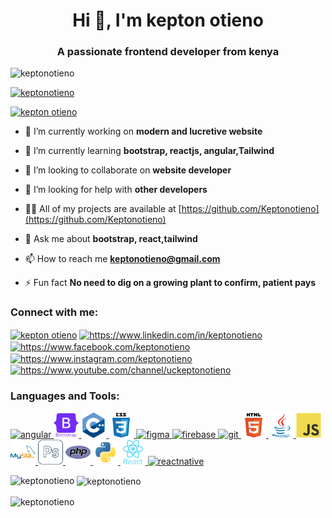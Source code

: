 <h1 align="center">Hi 👋, I'm kepton otieno</h1>
<h3 align="center">A passionate frontend developer from kenya</h3>

<p align="left"> <img src="https://komarev.com/ghpvc/?username=keptonotieno&label=Profile%20views&color=0e75b6&style=flat" alt="keptonotieno" /> </p>

<p align="left"> <a href="https://github.com/ryo-ma/github-profile-trophy"><img src="https://github-profile-trophy.vercel.app/?username=keptonotieno" alt="keptonotieno" /></a> </p>

<p align="left"> <a href="https://twitter.com/kepton otieno" target="blank"><img src="https://img.shields.io/twitter/follow/kepton otieno?logo=twitter&style=for-the-badge" alt="kepton otieno" /></a> </p>

- 🔭 I’m currently working on **modern and lucretive website**

- 🌱 I’m currently learning **bootstrap, reactjs, angular,Tailwind**

- 👯 I’m looking to collaborate on **website developer**

- 🤝 I’m looking for help with **other developers**

- 👨‍💻 All of my projects are available at [https://github.com/Keptonotieno](https://github.com/Keptonotieno)

- 💬 Ask me about **bootstrap, react,tailwind**

- 📫 How to reach me **keptonotieno@gmail.com**

- ⚡ Fun fact **No need to dig on a growing plant to confirm, patient pays**

<h3 align="left">Connect with me:</h3>
<p align="left">
<a href="https://twitter.com/kepton otieno" target="blank"><img align="center" src="https://raw.githubusercontent.com/rahuldkjain/github-profile-readme-generator/master/src/images/icons/Social/twitter.svg" alt="kepton otieno" height="30" width="40" /></a>
<a href="https://linkedin.com/in/https://www.linkedin.com/in/keptonotieno" target="blank"><img align="center" src="https://raw.githubusercontent.com/rahuldkjain/github-profile-readme-generator/master/src/images/icons/Social/linked-in-alt.svg" alt="https://www.linkedin.com/in/keptonotieno" height="30" width="40" /></a>
<a href="https://fb.com/https://www.facebook.com/keptonotieno" target="blank"><img align="center" src="https://raw.githubusercontent.com/rahuldkjain/github-profile-readme-generator/master/src/images/icons/Social/facebook.svg" alt="https://www.facebook.com/keptonotieno" height="30" width="40" /></a>
<a href="https://instagram.com/https://www.instagram.com/keptonotieno" target="blank"><img align="center" src="https://raw.githubusercontent.com/rahuldkjain/github-profile-readme-generator/master/src/images/icons/Social/instagram.svg" alt="https://www.instagram.com/keptonotieno" height="30" width="40" /></a>
<a href="https://www.youtube.com/c/https://www.youtube.com/channel/uckeptonotieno" target="blank"><img align="center" src="https://raw.githubusercontent.com/rahuldkjain/github-profile-readme-generator/master/src/images/icons/Social/youtube.svg" alt="https://www.youtube.com/channel/uckeptonotieno" height="30" width="40" /></a>
</p>

<h3 align="left">Languages and Tools:</h3>
<p align="left"> <a href="https://angular.io" target="_blank" rel="noreferrer"> <img src="https://angular.io/assets/images/logos/angular/angular.svg" alt="angular" width="40" height="40"/> </a> <a href="https://getbootstrap.com" target="_blank" rel="noreferrer"> <img src="https://raw.githubusercontent.com/devicons/devicon/master/icons/bootstrap/bootstrap-plain-wordmark.svg" alt="bootstrap" width="40" height="40"/> </a> <a href="https://www.w3schools.com/cpp/" target="_blank" rel="noreferrer"> <img src="https://raw.githubusercontent.com/devicons/devicon/master/icons/cplusplus/cplusplus-original.svg" alt="cplusplus" width="40" height="40"/> </a> <a href="https://www.w3schools.com/css/" target="_blank" rel="noreferrer"> <img src="https://raw.githubusercontent.com/devicons/devicon/master/icons/css3/css3-original-wordmark.svg" alt="css3" width="40" height="40"/> </a> <a href="https://www.figma.com/" target="_blank" rel="noreferrer"> <img src="https://www.vectorlogo.zone/logos/figma/figma-icon.svg" alt="figma" width="40" height="40"/> </a> <a href="https://firebase.google.com/" target="_blank" rel="noreferrer"> <img src="https://www.vectorlogo.zone/logos/firebase/firebase-icon.svg" alt="firebase" width="40" height="40"/> </a> <a href="https://git-scm.com/" target="_blank" rel="noreferrer"> <img src="https://www.vectorlogo.zone/logos/git-scm/git-scm-icon.svg" alt="git" width="40" height="40"/> </a> <a href="https://www.w3.org/html/" target="_blank" rel="noreferrer"> <img src="https://raw.githubusercontent.com/devicons/devicon/master/icons/html5/html5-original-wordmark.svg" alt="html5" width="40" height="40"/> </a> <a href="https://www.java.com" target="_blank" rel="noreferrer"> <img src="https://raw.githubusercontent.com/devicons/devicon/master/icons/java/java-original.svg" alt="java" width="40" height="40"/> </a> <a href="https://developer.mozilla.org/en-US/docs/Web/JavaScript" target="_blank" rel="noreferrer"> <img src="https://raw.githubusercontent.com/devicons/devicon/master/icons/javascript/javascript-original.svg" alt="javascript" width="40" height="40"/> </a> <a href="https://www.mysql.com/" target="_blank" rel="noreferrer"> <img src="https://raw.githubusercontent.com/devicons/devicon/master/icons/mysql/mysql-original-wordmark.svg" alt="mysql" width="40" height="40"/> </a> <a href="https://www.photoshop.com/en" target="_blank" rel="noreferrer"> <img src="https://raw.githubusercontent.com/devicons/devicon/master/icons/photoshop/photoshop-line.svg" alt="photoshop" width="40" height="40"/> </a> <a href="https://www.php.net" target="_blank" rel="noreferrer"> <img src="https://raw.githubusercontent.com/devicons/devicon/master/icons/php/php-original.svg" alt="php" width="40" height="40"/> </a> <a href="https://www.python.org" target="_blank" rel="noreferrer"> <img src="https://raw.githubusercontent.com/devicons/devicon/master/icons/python/python-original.svg" alt="python" width="40" height="40"/> </a> <a href="https://reactjs.org/" target="_blank" rel="noreferrer"> <img src="https://raw.githubusercontent.com/devicons/devicon/master/icons/react/react-original-wordmark.svg" alt="react" width="40" height="40"/> </a> <a href="https://reactnative.dev/" target="_blank" rel="noreferrer"> <img src="https://reactnative.dev/img/header_logo.svg" alt="reactnative" width="40" height="40"/> </a> </p>

<p><img align="left" src="https://github-readme-stats.vercel.app/api/top-langs?username=keptonotieno&show_icons=true&locale=en&layout=compact" alt="keptonotieno" /></p>

<p>&nbsp;<img align="center" src="https://github-readme-stats.vercel.app/api?username=keptonotieno&show_icons=true&locale=en" alt="keptonotieno" /></p>

<p><img align="center" src="https://github-readme-streak-stats.herokuapp.com/?user=keptonotieno&" alt="keptonotieno" /></p>
